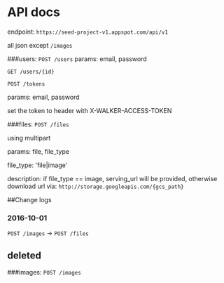 # API docs

endpoint: `https://seed-project-v1.appspot.com/api/v1`

all json except `/images`

###users:
`POST /users`
params:  email, password

`GET /users/{id}`

`POST /tokens`

params: email, password

set the token to header with X-WALKER-ACCESS-TOKEN

###files:
`POST /files`

using multipart

params: file, file_type

file_type: 'file|image'

description: if file_type == image, serving_url will be provided, otherwise
download url via: `http://storage.googleapis.com/{gcs_path}`

##Change logs
### 2016-10-01
`POST /images` -> `POST /files`


## deleted
###images:
`POST /images`
